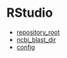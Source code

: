 # RStudio



+ [repository_root](RStudio/repository_root.1) 
+ [ncbi_blast_dir](RStudio/ncbi_blast_dir.1) 
+ [config](RStudio/config.1) 
